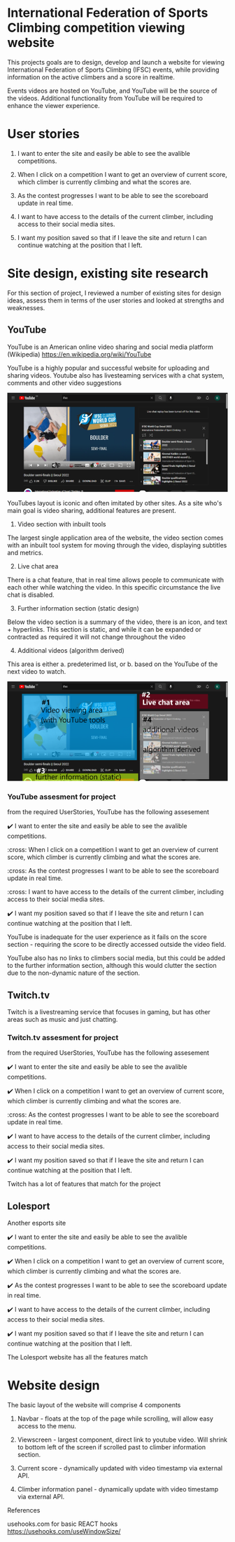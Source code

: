 # International Federation of Sports Climbing competition viewing website

This projects goals are to design, develop and launch a website for viewing International Federation of Sports Climbing (IFSC) events, while providing information on the active climbers and a score in realtime. 

Events videos are hosted on YouTube, and YouTube will be the source of the videos. Additional functionality from YouTube will be required to enhance the viewer experience.

# User stories

1. I want to enter the site and easily be able to see the avalible competitions.

2. When I click on a competition I want to get an overview of current score, which climber is currently climbing and what the scores are.

3. As the contest progresses I want to be able to see the scoreboard update in real time.

4. I want to have access to the details of the current climber, including access to their social media sites.

5. I want my position saved so that if I leave the site and return I can continue watching at the position that I left.

# Site design, existing site research

For this section of project, I reviewed a number of existing sites for design ideas, assess them in terms of the user stories and looked at strengths and weaknesses.

## YouTube

YouTube is an American online video sharing and social media platform (Wikipedia) https://en.wikipedia.org/wiki/YouTube

YouTube is a highly popular and successful website for uploading and sharing videos. Youtube also has livesteaming services with a chat system, comments and other video suggestions

![YouTube overview](public/assets/images/youtube_overview.png)

YouTubes layout is iconic and often imitated by other sites. As a site who's main goal is video sharing, additional features are present.

1. Video section with inbuilt tools

The largest single application area of the website, the video section comes with an inbuilt tool system for moving through the video, displaying subtitles and metrics.

2. Live chat area

There is a chat feature, that in real time allows people to communicate with each other while watching the video. In this specific circumstance the live chat is disabled.

3. Further information section (static design)

Below the video section is a summary of the video, there is an icon, and text + hyperlinks. This section is static, and while it can be expanded or contracted as required it will not change throughout the video

4. Additional videos (algorithm derived)

This area is either a. predeterimed list, or b. based on the YouTube of the next video to watch.

![YouTube breakdown](public/assets/images/youtube_pois.png)

### YouTube assesment for project

from the required UserStories, YouTube has the following assesement

:heavy_check_mark: I want to enter the site and easily be able to see the avalible competitions.

:cross: When I click on a competition I want to get an overview of current score, which climber is currently climbing and what the scores are.

:cross: As the contest progresses I want to be able to see the scoreboard update in real time.

:cross: I want to have access to the details of the current climber, including access to their social media sites.

:heavy_check_mark: I want my position saved so that if I leave the site and return I can continue watching at the position that I left.

YouTube is inadequate for the user experience as it fails on the score section - requiring the score to be directly accessed outside the video field.

YouTube also has no links to climbers social media, but this could be added to the further information section, although this would clutter the section due to the non-dynamic nature of the section.

## Twitch.tv

Twitch is a livestreaming service that focuses in gaming, but has other areas such as music and just chatting.

### Twitch.tv assesment for project

from the required UserStories, YouTube has the following assesement

:heavy_check_mark: I want to enter the site and easily be able to see the avalible competitions.

:heavy_check_mark: When I click on a competition I want to get an overview of current score, which climber is currently climbing and what the scores are.

:cross: As the contest progresses I want to be able to see the scoreboard update in real time.

:heavy_check_mark: I want to have access to the details of the current climber, including access to their social media sites.

:heavy_check_mark: I want my position saved so that if I leave the site and return I can continue watching at the position that I left.


Twitch has a lot of features that match for the project


## Lolesport

Another esports site

:heavy_check_mark: I want to enter the site and easily be able to see the avalible competitions.

:heavy_check_mark: When I click on a competition I want to get an overview of current score, which climber is currently climbing and what the scores are.

:heavy_check_mark: As the contest progresses I want to be able to see the scoreboard update in real time.

:heavy_check_mark: I want to have access to the details of the current climber, including access to their social media sites.

:heavy_check_mark: I want my position saved so that if I leave the site and return I can continue watching at the position that I left.

The Lolesport website has all the features match


# Website design

The basic layout of the website will comprise 4 components

1. Navbar - floats at the top of the page while scrolling, will allow easy access to the menu.

2. Viewscreen - largest component, direct link to youtube video. Will shrink to bottom left of the screen if scrolled past to climber information section.

3. Current score - dynamically updated with video timestamp via external API.

4. Climber information panel - dynamically update with video timestamp via external API.





References

usehooks.com for basic REACT hooks
https://usehooks.com/useWindowSize/